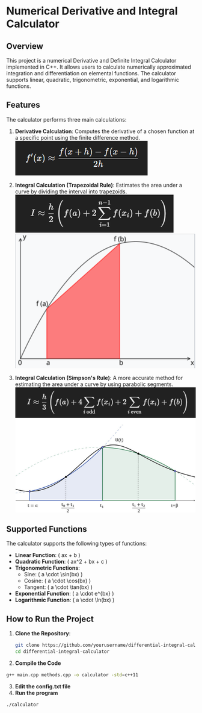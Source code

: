 # Numerical Derivative and Integral Calculator

## Overview

This project is a numerical Derivative and Definite Integral Calculator implemented in C++. It allows users to calculate numerically approximated integration and differentiation on elemental functions. The calculator supports linear, quadratic, trigonometric, exponential, and logarithmic functions.

## Features

The calculator performs three main calculations:

1. **Derivative Calculation**: Computes the derivative of a chosen function at a specific point using the finite difference method.
   ![Derivative Formula](deriv_form.png)

   

3. **Integral Calculation (Trapezoidal Rule)**: Estimates the area under a curve by dividing the interval into trapezoids.
   ![Trapezoidal Rule Formula](trap_form.png)
   ![Trapezoidal Rule](trap.png)

   

5. **Integral Calculation (Simpson's Rule)**: A more accurate method for estimating the area under a curve by using parabolic segments.
   ![Simpson's Rule Formula](simp_form.png)
   ![Simpson's Rule](simp.png)

   

## Supported Functions

The calculator supports the following types of functions:

- **Linear Function**: \( ax + b \)
- **Quadratic Function**: \( ax^2 + bx + c \)
- **Trigonometric Functions**: 
  - Sine: \( a \cdot \sin(bx) \)
  - Cosine: \( a \cdot \cos(bx) \)
  - Tangent: \( a \cdot \tan(bx) \)
- **Exponential Function**: \( a \cdot e^{bx} \)
- **Logarithmic Function**: \( a \cdot \ln(bx) \)

## How to Run the Project

1. **Clone the Repository**:
   ```bash
   git clone https://github.com/yourusername/differential-integral-calculator.git
   cd differential-integral-calculator
   ```
2. **Compile the Code**
  ```bash
  g++ main.cpp methods.cpp -o calculator -std=c++11
  ```
3. **Edit the config.txt file**
2. **Run the program**
  ```bash
  ./calculator
  ```
   
